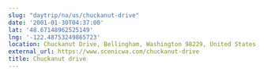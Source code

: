 ```yaml
---
slug: "daytrip/na/us/chuckanut-drive"
date: '2001-01-30T04:37:00'
lat: '48.67148962525149'
lng: '-122.48753249865723'
location: Chuckanut Drive, Bellingham, Washington 98229, United States
external_url: https://www.scenicwa.com/chuckanut-drive
title: Chuckanut drive
---
```



